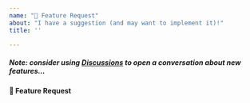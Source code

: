 ```yaml
---
name: "🚀 Feature Request"
about: "I have a suggestion (and may want to implement it)!"
title: ''

---
```


##### _Note: consider using [Discussions](https://github.com/Neoteroi/ShuttleASGI/discussions) to open a conversation about new features…_

**🚀 Feature Request**
